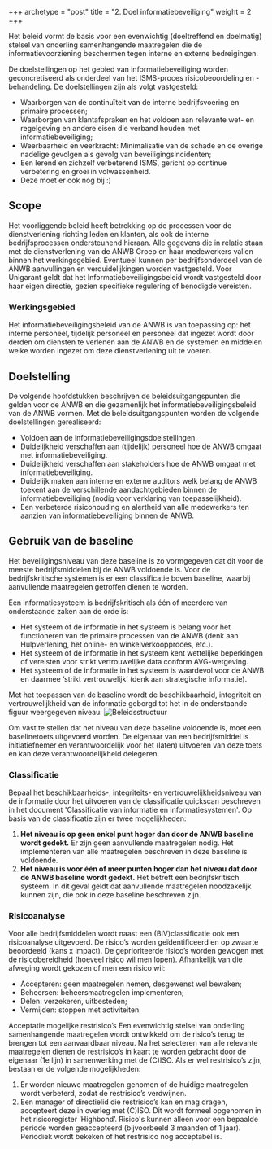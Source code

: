 +++
archetype = "post"
title = "2. Doel informatiebeveiliging"
weight = 2
+++

Het beleid vormt de basis voor een evenwichtig (doeltreffend en doelmatig) stelsel van onderling samenhangende maatregelen die de informatievoorziening beschermen tegen interne en externe bedreigingen.

De doelstellingen op het gebied van informatiebeveiliging worden geconcretiseerd als onderdeel van het ISMS-proces risicobeoordeling en -behandeling. De doelstellingen zijn als volgt vastgesteld:
* Waarborgen van de continuïteit van de interne bedrijfsvoering en primaire processen;
* Waarborgen van klantafspraken en het voldoen aan relevante wet- en regelgeving en andere eisen die verband houden met informatiebeveiliging;
* Weerbaarheid en veerkracht: Minimalisatie van de schade en de overige nadelige gevolgen als gevolg van beveiligingsincidenten;
* Een lerend en zichzelf verbeterend ISMS, gericht op continue verbetering en groei in volwassenheid.
* Deze moet er ook nog bij :)

## Scope
Het voorliggende beleid heeft betrekking op de processen voor de dienstverlening richting leden en klanten, als ook de interne bedrijfsprocessen ondersteunend hieraan. Alle gegevens die in relatie staan met de dienstverlening van de ANWB Groep en haar medewerkers vallen binnen het werkingsgebied. Eventueel kunnen per bedrijfsonderdeel van de ANWB aanvullingen en verduidelijkingen worden vastgesteld. Voor Unigarant geldt dat het Informatiebeveiligingsbeleid wordt vastgesteld door haar eigen directie, gezien specifieke regulering of benodigde vereisten.

### Werkingsgebied
Het informatiebeveiligingsbeleid van de ANWB is van toepassing op: het interne personeel, tijdelijk personeel en personeel dat ingezet wordt door derden om diensten te verlenen aan de ANWB en de systemen en middelen welke worden ingezet om deze dienstverlening uit te voeren. 

## Doelstelling
De volgende hoofdstukken beschrijven de beleidsuitgangspunten die gelden voor de ANWB en die gezamenlijk het informatiebeveiligingsbeleid van de ANWB vormen. Met de beleidsuitgangspunten worden de volgende doelstellingen gerealiseerd:
* Voldoen aan de informatiebeveiligingsdoelstellingen.
* Duidelijkheid verschaffen aan (tijdelijk) personeel hoe de ANWB omgaat met informatiebeveiliging.
* Duidelijkheid verschaffen aan stakeholders hoe de ANWB omgaat met informatiebeveiliging.
* Duidelijk maken aan interne en externe auditors welk belang de ANWB toekent aan de verschillende aandachtgebieden binnen de informatiebeveiliging (nodig voor verklaring van toepasselijkheid).
* Een verbeterde risicohouding en alertheid van alle medewerkers ten aanzien van informatiebeveiliging binnen de ANWB. 


## Gebruik van de baseline
Het beveiligingsniveau van deze baseline is zo vormgegeven dat dit voor de meeste bedrijfsmiddelen bij de ANWB voldoende is. Voor de bedrijfskritische systemen is er een classificatie boven baseline, waarbij aanvullende maatregelen getroffen dienen te worden. 

Een informatiesysteem is bedrijfskritisch als één of meerdere van onderstaande zaken aan de orde is:
* Het systeem of de informatie in het systeem is belang voor het functioneren van de primaire processen van de ANWB (denk aan Hulpverlening, het online- en winkelverkoopproces,  etc.).
* Het systeem of de informatie in het systeem kent wettelijke beperkingen of vereisten voor strikt vertrouwelijke data conform AVG-wetgeving.
* Het systeem of de informatie in het systeem is waardevol voor de ANWB en daarmee ‘strikt vertrouwelijk’ (denk aan strategische informatie).

Met het toepassen van de baseline wordt de beschikbaarheid, integriteit en vertrouwelijkheid van de informatie geborgd tot het in de onderstaande figuur weergegeven niveau:
![Beleidsstructuur](/images/baselining.jpg)

Om vast te stellen dat het niveau van deze baseline voldoende is, moet een baselinetoets uitgevoerd worden. De eigenaar van een bedrijfsmiddel is initiatiefnemer en  verantwoordelijk voor het (laten) uitvoeren van deze toets en kan deze verantwoordelijkheid delegeren. 

### Classificatie
Bepaal het beschikbaarheids-, integriteits- en vertrouwelijkheidsniveau van de informatie door het uitvoeren van de classificatie quickscan beschreven in het document 'Classificatie van informatie en informatiesystemen'. Op basis van de classificatie zijn er twee mogelijkheden: 

1.	**Het niveau is op geen enkel punt hoger dan door de ANWB baseline wordt gedekt.** Er zijn geen aanvullende maatregelen nodig. Het implementeren van alle maatregelen beschreven in deze baseline is voldoende.
2.	**Het niveau is voor één of meer punten hoger dan het niveau dat door de ANWB baseline wordt gedekt.** Het betreft een bedrijfskritisch systeem. In dit geval geldt dat aanvullende maatregelen noodzakelijk kunnen zijn, die ook in deze baseline beschreven zijn. 

### Risicoanalyse 
Voor alle bedrijfsmiddelen wordt naast een (BIV)classificatie ook een risicoanalyse uitgevoerd. De risico’s worden geïdentificeerd en op zwaarte beoordeeld (kans x impact).  De geprioriteerde risico’s worden gewogen met de risicobereidheid (hoeveel risico wil men lopen). Afhankelijk van die afweging wordt gekozen of men een risico wil:

* Accepteren: geen maatregelen nemen, desgewenst wel bewaken; 
* Beheersen: beheersmaatregelen implementeren; 
* Delen: verzekeren, uitbesteden; 
* Vermijden: stoppen met activiteiten. 

Acceptatie mogelijke restrisico’s 
Een evenwichtig stelsel van onderling samenhangende maatregelen wordt ontwikkeld om de risico’s terug te brengen tot een aanvaardbaar niveau. Na het selecteren van alle relevante maatregelen dienen de restrisico’s in kaart te worden gebracht door de eigenaar (1e lijn) in samenwerking met de (C)ISO.  Als er wel restrisico’s zijn, bestaan er de volgende mogelijkheden: 
1.	Er worden nieuwe maatregelen genomen of de huidige maatregelen wordt verbeterd, zodat de restrisico’s verdwijnen.
2.	Een manager of directielid die restrisico’s kan en mag dragen, accepteert deze in overleg met (C)ISO. Dit wordt formeel opgenomen in het risicoregister ‘Highbond’. Risico's kunnen alleen voor een bepaalde periode worden geaccepteerd (bijvoorbeeld 3 maanden of 1 jaar). Periodiek wordt bekeken of het restrisico nog acceptabel is.



